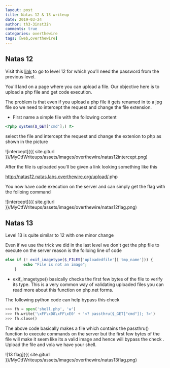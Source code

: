 ```yaml
---
layout: post
title: Natas 12 & 13 writeup
date: 2019-03-24
author: th3-3inst3in
comments: true
categories: overthewire
tags: [web,overthewire]
---
```


## Natas 12

Visit this [link](http://natas12.natas.labs.overthewire.org/) to go to level 12 for which you’ll need the password from the previous level.

You'll land on a page where you can upload a file. Our objective here is to upload a php file and get code execution.

The problem is that even if you upload a php file it gets renamed in to a jpg file so we need to intercept the request and change the file extension.

* First name a simple file with the following content

```php
<?php system($_GET['cmd'];) ?>
```

select the file and intercept the request and change the extenion to php as shown in the picture

![intercept]({{ site.giturl }}/MyCtfWriteups/assets/images/overthewire/natas12intercept.png)

After the file is uploaded you'll be given a link looking something like this 

http://natas12.natas.labs.overthewire.org/upload/<random string>.php

You now have code execution on the server and can simply get the flag with the folloing command


![intercept]({{ site.giturl }}/MyCtfWriteups/assets/images/overthewire/natas12flag.png)




## Natas 13

Level 13 is quite similar to 12 with one minor change 

Even if we use the trick we did in the last level we don't get the php file to execute on the server reason is the folloing line of code 


```php
else if (! exif_imagetype($_FILES['uploadedfile']['tmp_name'])) {
        echo "File is not an image";
    }
```

* exif_imagetype() basically checks the first few bytes of the file to verify its type.
This is a very common way of validating uploaded files you can read more about this function on php.net forms.

The following python code can help bypass this check

```python
>>> fh = open('shell.php', 'w')
>>> fh.write('\xFF\xD8\xFF\xE0' + '<? passthru($_GET["cmd"]); ?>')
>>> fh.close()
```

The above code basically makes a file which contains the passthru() function to execute commands on the server but the first few bytes of the file will make it seem like its a valid image and hence will bypass the check .
Upload the file and  vola we have your shell.

![13 flag]({{ site.giturl }}/MyCtfWriteups/assets/images/overthewire/natas13flag.png)
